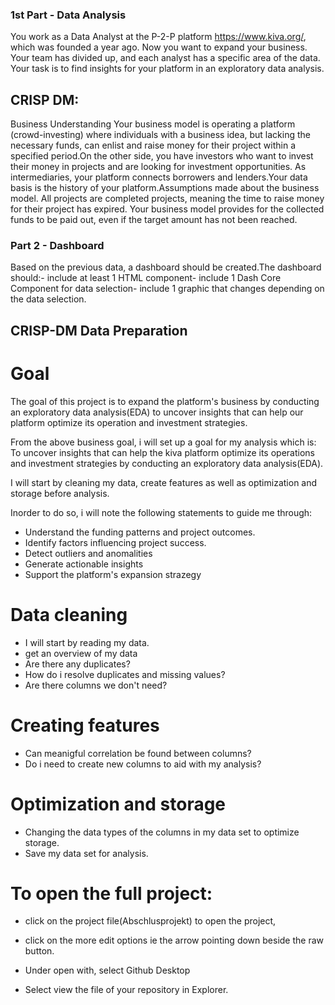 ### 1st Part - Data Analysis
You work as a Data Analyst at the P-2-P platform https://www.kiva.org/, which was founded a year ago. Now you want to expand your business. Your team has divided up, and each analyst has a specific area of the data. Your task is to find insights for your platform in an exploratory data analysis.

## CRISP DM:
Business Understanding
Your business model is operating a platform (crowd-investing) where individuals with a business idea, but lacking the necessary funds, can enlist and raise money for their project within a specified period.On the other side, you have investors who want to invest their money in projects and are looking for investment opportunities. As intermediaries, your platform connects borrowers and lenders.Your data basis is the history of your platform.Assumptions made about the business model.
All projects are completed projects, meaning the time to raise money for their project has expired. Your business model provides for the collected funds to be paid out, even if the target amount has not been reached.

### Part 2 - Dashboard
Based on the previous data, a dashboard should be created.The dashboard should:- include at least 1 HTML component- include 1 Dash Core Component for data selection- include 1 graphic that changes depending on the data selection.

## CRISP-DM Data Preparation
# Goal
The goal of this project is to expand the platform's business by conducting an exploratory data analysis(EDA) to uncover insights that can help our platform optimize its operation and investment strategies.

From the above business goal, i will set up a goal for my analysis which is:
To uncover insights that can help the kiva platform optimize its operations and investment strategies by conducting an exploratory data analysis(EDA).

I will start by cleaning my data, create features as well as optimization and storage before analysis.

Inorder to do so, i will note the following statements to guide me through:

- Understand the funding patterns and project outcomes.
- Identify factors influencing project success.
- Detect outliers and anomalities
- Generate actionable insights
- Support the platform's expansion strazegy
  
# Data cleaning
- I will start by reading my data.
- get an overview of my data
- Are there any duplicates?
- How do i resolve duplicates and missing values?
- Are there columns we don't need?

# Creating features
- Can meanigful correlation be found between columns?
- Do i need to create new columns to aid with my analysis? 

# Optimization and storage
- Changing the data types of the columns in my data set to optimize storage.
- Save my data set for analysis.

 # To open the full project: 
- click on the project file(Abschlusprojekt) to open the project, 
 
- click on the more edit options ie the arrow pointing down beside the raw button.
 
- Under open with, select Github Desktop
 

- Select view the file of your repository in Explorer.
 
 
